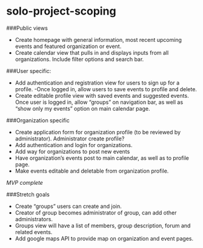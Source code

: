 # solo-project-scoping

###Public views
 - Create homepage with general information, most recent upcoming events and featured organization or event.
- Create calendar view that pulls in and displays inputs from all organizations. Include filter options and search bar.

###User specific:
- Add authentication and registration view for users to sign up for a profile.
-Once logged in, allow users to save events to profile and delete.
- Create editable profile view with saved events and suggested events. Once user is logged in, allow “groups” on navigation bar, as well as “show only my events” option on main calendar page.


###Organization specific
- Create application form for organization profile (to be reviewed by administrator). Administrator create profile?
- Add authentication and login for organizations.
- Add way for organizations to post new events
- Have organization’s events post to main calendar, as well as to profile page.
- Make events editable and deletable from organization profile.

*MVP complete*

###Stretch goals
- Create “groups” users can create and join.
- Creator of group becomes administrator of group, can add other administrators.
- Groups view will have a list of members, group description, forum and related events.
- Add google maps API to provide map on organization and event pages.


